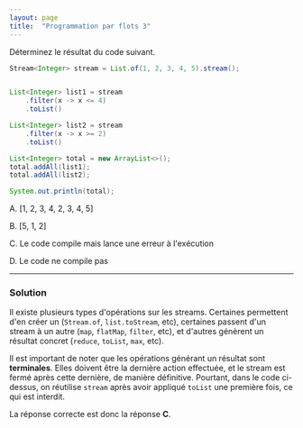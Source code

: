 ```yaml
---
layout: page
title:  "Programmation par flots 3"
---
```


Déterminez le résultat du code suivant.

```java
Stream<Integer> stream = List.of(1, 2, 3, 4, 5).stream();


List<Integer> list1 = stream
    .filter(x -> x <= 4)
    .toList()

List<Integer> list2 = stream
    .filter(x -> x >= 2)
    .toList()

List<Integer> total = new ArrayList<>();
total.addAll(list1);
total.addAll(list2);

System.out.println(total);
```

A. [1, 2, 3, 4, 2, 3, 4, 5]

B. [5, 1, 2]

C. Le code compile mais lance une erreur à l'exécution

D. Le code ne compile pas



***

### Solution


Il existe plusieurs types d'opérations sur les streams. Certaines permettent d'en créer un (`Stream.of`, `list.toStream`, etc), certaines passent d'un stream à un autre (`map`, `flatMap`, `filter`, etc), et d'autres génèrent un résultat concret (`reduce`, `toList`, `max`, etc).

Il est important de noter que les opérations générant un résultat sont **terminales**. Elles doivent être la dernière action effectuée, et le stream est fermé après cette dernière, de manière définitive. Pourtant, dans le code ci-dessus, on réutilise `stream` après avoir appliqué `toList` une première fois, ce qui est interdit.

La réponse correcte est donc la réponse **C**.
